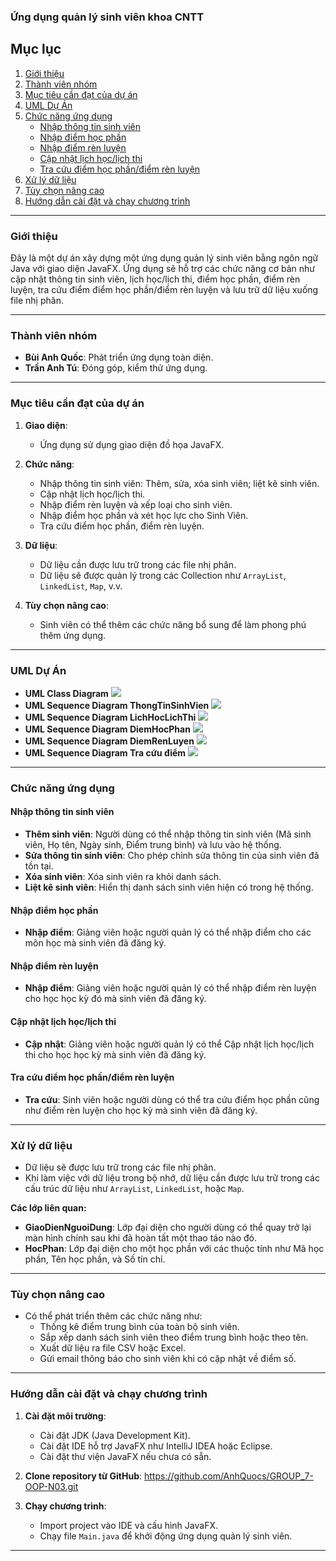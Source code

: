 ### **Ứng dụng quản lý sinh viên khoa CNTT**

## **Mục lục**
1. [Giới thiệu](#giới-thiệu)
2. [Thành viên nhóm](#thành-viên-nhóm)
3. [Mục tiêu cần đạt của dự án](#mục-tiêu-cần-đạt-của-dự-án)
4. [UML Dự Án](#uml-dự-án)
5. [Chức năng ứng dụng](#chức-năng-ứng-dụng)
   - [Nhập thông tin sinh viên](#nhập-thông-tin-sinh-viên)
   - [Nhập điểm học phần](#nhập-điểm-học-phần)
   - [Nhập điểm rèn luyện](#nhập-điểm-rèn-luyện)
   - [Cập nhật lịch học/lịch thi](#cập-nhật-lịch-họclịch-thi)
   - [Tra cứu điểm học phần/điểm rèn luyện](#tra-cứu-điểm-học-phầnđiểm-rèn-luyện)
6. [Xử lý dữ liệu](#xử-lý-dữ-liệu)
7. [Tùy chọn nâng cao](#tùy-chọn-nâng-cao)
8. [Hướng dẫn cài đặt và chạy chương trình](#hướng-dẫn-cài-đặt-và-chạy-chương-trình)

---

### **Giới thiệu**
Đây là một dự án xây dựng một ứng dụng quản lý sinh viên bằng ngôn ngữ Java với giao diện JavaFX. Ứng dụng sẽ hỗ trợ các chức năng cơ bản như cập nhật thông tin sinh viên, lịch học/lịch thi, điểm học phần, điểm rèn luyện, tra cứu điểm điểm học phần/điểm rèn luyện và lưu trữ dữ liệu xuống file nhị phân.

---

### **Thành viên nhóm**
   - **Bùi Anh Quốc**: Phát triển ứng dụng toàn diện.
   - **Trần Anh Tú**: Đóng góp, kiểm thử ứng dụng.

---

### **Mục tiêu cần đạt của dự án**

1. **Giao diện**: 
   - Ứng dụng sử dụng giao diện đồ họa JavaFX.
  
2. **Chức năng**:
   - Nhập thông tin sinh viên: Thêm, sửa, xóa sinh viên; liệt kê sinh viên.
   - Cập nhật lịch học/lịch thi.
   - Nhập điểm rèn luyện và xếp loại cho sinh viên.
   - Nhập điểm học phần và xét học lực cho Sinh Viên.
   - Tra cứu điểm học phần, điểm rèn luyện.

3. **Dữ liệu**: 
   - Dữ liệu cần được lưu trữ trong các file nhị phân.
   - Dữ liệu sẽ được quản lý trong các Collection như `ArrayList`, `LinkedList`, `Map`, v.v.

4. **Tùy chọn nâng cao**:
   - Sinh viên có thể thêm các chức năng bổ sung để làm phong phú thêm ứng dụng.

---
### **UML Dự Án**
   - **UML Class Diagram**
    <img src="img/ClassDiagram.png">
   - **UML Sequence Diagram ThongTinSinhVien**
    <img src="img/ThongTinSinhVien.png">
   - **UML Sequence Diagram LichHocLichThi**
    <img src="img/LichHocLichThi.png">
   - **UML Sequence Diagram DiemHocPhan**
    <img src="img/DiemHocPhan.png">
   - **UML Sequence Diagram DiemRenLuyen**
    <img src="img/DiemRenLuyen.png">
   - **UML Sequence Diagram Tra cứu điểm**
    <img src="img/TraCuuDiem.png">
---   

### **Chức năng ứng dụng**

#### **Nhập thông tin sinh viên**
- **Thêm sinh viên**: Người dùng có thể nhập thông tin sinh viên (Mã sinh viên, Họ tên, Ngày sinh, Điểm trung bình) và lưu vào hệ thống.
- **Sửa thông tin sinh viên**: Cho phép chỉnh sửa thông tin của sinh viên đã tồn tại.
- **Xóa sinh viên**: Xóa sinh viên ra khỏi danh sách.
- **Liệt kê sinh viên**: Hiển thị danh sách sinh viên hiện có trong hệ thống.


#### **Nhập điểm học phần**
- **Nhập điểm**: Giảng viên hoặc người quản lý có thể nhập điểm cho các môn học mà sinh viên đã đăng ký.

#### **Nhập điểm rèn luyện**
- **Nhập điểm**: Giảng viên hoặc người quản lý có thể nhập điểm rèn luyện cho học học kỳ đó mà sinh viên đã đăng ký.

#### **Cập nhật lịch học/lịch thi**
- **Cập nhật**: Giảng viên hoặc người quản lý có thể Cập nhật lịch học/lịch thi cho học học kỳ mà sinh viên đã đăng ký.

#### **Tra cứu điểm học phần/điểm rèn luyện**
- **Tra cứu**: Sinh viên hoặc người dùng có thể tra cứu điểm học phần cũng như điểm rèn luyện cho học kỳ mà sinh viên đã đăng ký.

---

### **Xử lý dữ liệu**

- Dữ liệu sẽ được lưu trữ trong các file nhị phân.
- Khi làm việc với dữ liệu trong bộ nhớ, dữ liệu cần được lưu trữ trong các cấu trúc dữ liệu như `ArrayList`, `LinkedList`, hoặc `Map`.

**Các lớp liên quan:**
- **GiaoDienNguoiDung**: Lớp đại diện cho người dùng có thể quay trở lại màn hình chính sau khi đã hoàn tất một thao táo nào đó.
- **HocPhan**: Lớp đại diện cho một học phần với các thuộc tính như Mã học phần, Tên học phần, và Số tín chỉ.

---

### **Tùy chọn nâng cao**

- Có thể phát triển thêm các chức năng như:
  - Thống kê điểm trung bình của toàn bộ sinh viên.
  - Sắp xếp danh sách sinh viên theo điểm trung bình hoặc theo tên.
  - Xuất dữ liệu ra file CSV hoặc Excel.
  - Gửi email thông báo cho sinh viên khi có cập nhật về điểm số.

---

### **Hướng dẫn cài đặt và chạy chương trình**

1. **Cài đặt môi trường**:
   - Cài đặt JDK (Java Development Kit).
   - Cài đặt IDE hỗ trợ JavaFX như IntelliJ IDEA hoặc Eclipse.
   - Cài đặt thư viện JavaFX nếu chưa có sẵn.

2. **Clone repository từ GitHub**:
   https://github.com/AnhQuocs/GROUP_7-OOP-N03.git

3. **Chạy chương trình**:
   - Import project vào IDE và cấu hình JavaFX.
   - Chạy file `Main.java` để khởi động ứng dụng quản lý sinh viên.

---
